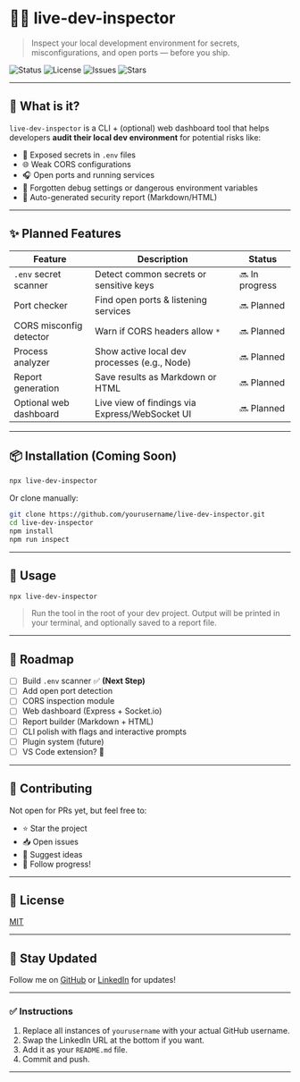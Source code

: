 # 🕵️‍♂️ live-dev-inspector

> Inspect your local development environment for secrets, misconfigurations, and open ports — before you ship.

![Status](https://img.shields.io/badge/status-WIP-orange)
![License](https://img.shields.io/github/license/Dem1241/live-dev-inspector)
![Issues](https://img.shields.io/github/issues/Dem1241/live-dev-inspector)
![Stars](https://img.shields.io/github/stars/Dem1241/live-dev-inspector?style=social)

---

## 🚀 What is it?

`live-dev-inspector` is a CLI + (optional) web dashboard tool that helps developers **audit their local dev environment** for potential risks like:

- 🔐 Exposed secrets in `.env` files  
- 🌐 Weak CORS configurations  
- 🎧 Open ports and running services  
- 🧠 Forgotten debug settings or dangerous environment variables  
- 📄 Auto-generated security report (Markdown/HTML)

---

## ✨ Planned Features

| Feature                    | Description                                       | Status       |
|---------------------------|---------------------------------------------------|--------------|
| `.env` secret scanner     | Detect common secrets or sensitive keys           | 🔜 In progress |
| Port checker              | Find open ports & listening services              | 🔜 Planned     |
| CORS misconfig detector   | Warn if CORS headers allow `*`                    | 🔜 Planned     |
| Process analyzer          | Show active local dev processes (e.g., Node)      | 🔜 Planned     |
| Report generation         | Save results as Markdown or HTML                  | 🔜 Planned     |
| Optional web dashboard    | Live view of findings via Express/WebSocket UI    | 🔜 Planned     |

---

## 📦 Installation (Coming Soon)

```bash
npx live-dev-inspector
````

Or clone manually:

```bash
git clone https://github.com/yourusername/live-dev-inspector.git
cd live-dev-inspector
npm install
npm run inspect
```

---

## 🧪 Usage

```bash
npx live-dev-inspector
```

> Run the tool in the root of your dev project.
> Output will be printed in your terminal, and optionally saved to a report file.

---

## 📅 Roadmap

* [ ] Build `.env` scanner ✅ **(Next Step)**
* [ ] Add open port detection
* [ ] CORS inspection module
* [ ] Web dashboard (Express + Socket.io)
* [ ] Report builder (Markdown + HTML)
* [ ] CLI polish with flags and interactive prompts
* [ ] Plugin system (future)
* [ ] VS Code extension? 🤔

---

## 🤝 Contributing

Not open for PRs yet, but feel free to:

* ⭐ Star the project
* 📥 Open issues
* 🧠 Suggest ideas
* 🧪 Follow progress!

---

## 📝 License

[MIT](LICENSE)

---

## 📣 Stay Updated

Follow me on [GitHub](https://github.com/yourusername) or [LinkedIn](https://www.linkedin.com/in/your-link/) for updates!



---

### ✅ Instructions

1. Replace all instances of `yourusername` with your actual GitHub username.
2. Swap the LinkedIn URL at the bottom if you want.
3. Add it as your `README.md` file.
4. Commit and push.

---

